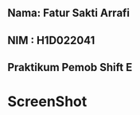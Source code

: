 <h2>Nama: Fatur Sakti Arrafi</h2>
<h2>NIM : H1D022041</h2>
<h2>Praktikum Pemob Shift E</h2>


<h1>ScreenShot</h1>
